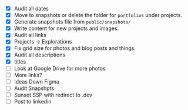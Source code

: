 - [x] Audit all dates
- [x] Move to snapshots or delete the folder for `portfolios` under projects.
- [x] Generate snapshots file from `public/snapshots/`
- [x] Write content for new projects and images. 
- [x] Audit all links
- [x] Projects -> Explorations
- [x] Fix grid size for photos and blog posts and things.
- [x] Audit all descriptions
- [x] titles
- [ ] Look at Google Drive for more photos
- [ ] More links?
- [ ] Ideas Down Figma
- [ ] Audit Snapshpts
- [ ] Sunset SSP with redirect to .dev
- [ ] Post to linkedin
